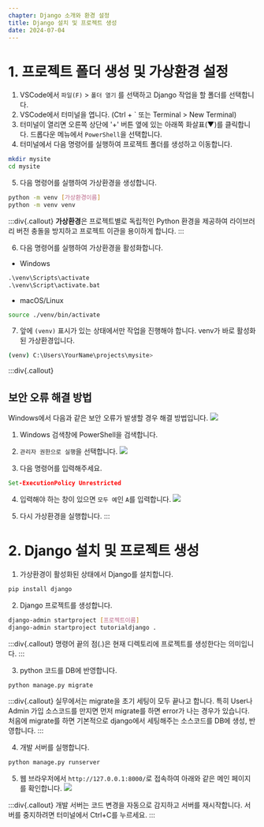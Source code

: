 ```yaml
---
chapter: Django 소개와 환경 설정
title: Django 설치 및 프로젝트 생성
date: 2024-07-04
---
```

# 1. 프로젝트 폴더 생성 및 가상환경 설정

1. VSCode에서 `파일(F)` > `폴더 열기` 를 선택하고 Django 작업을 할 폴더를 선택합니다.
2. VSCode에서 터미널을 엽니다. (Ctrl + ` 또는 Terminal > New Terminal)
3. 터미널이 열리면 오른쪽 상단에 '+' 버튼 옆에 있는 아래쪽 화살표(▼)를 클릭합니다. 드롭다운 메뉴에서 `PowerShell`을 선택합니다.
4. 터미널에서 다음 명령어를 실행하여 프로젝트 폴더를 생성하고 이동합니다.

```bash
mkdir mysite
cd mysite
```

5. 다음 명령어를 실행하여 가상환경을 생성합니다.

```bash
python -m venv [가상환경이름]
python -m venv venv
```

:::div{.callout}
**가상환경**은 프로젝트별로 독립적인 Python 환경을 제공하여 라이브러리 버전 충돌을 방지하고 프로젝트 이관을 용이하게 합니다.
:::

6. 다음 명령어를 실행하여 가상환경을 활성화합니다.
- Windows
```cmd
.\venv\Scripts\activate
.\venv\Script\activate.bat
```
- macOS/Linux
```bash
source ./venv/bin/activate
```
7. 앞에 `(venv)` 표시가 있는 상태에서만 작업을 진행해야 합니다. venv가 바로 활성화된 가상환경입니다.
```bash
(venv) C:\Users\YourName\projects\mysite>
```
:::div{.callout}
## 보안 오류 해결 방법
Windows에서 다음과 같은 보안 오류가 발생할 경우 해결 방법입니다.
![](/images/basecamp-django/chapter01/chapter01-7.png)

1. Windows 검색창에 PowerShell을 검색합니다.
2. `관리자 권한으로 실행`을 선택합니다.
![](/images/basecamp-django/chapter01/chapter01-8.png)

3. 다음 명령어를 입력해주세요.
```cmd
Set-ExecutionPolicy Unrestricted
```
4. 입력해야 하는 창이 있으면 `모두 예`인 `A`를 입력합니다.
![](/images/basecamp-django/chapter01/chapter01-9.png)

5. 다시 가상환경을 실행합니다.
:::

# 2. Django 설치 및 프로젝트 생성

1. 가상환경이 활성화된 상태에서 Django를 설치합니다.

```bash
pip install django
```

2. Django 프로젝트를 생성합니다.

```bash
django-admin startproject [프로젝트이름]
django-admin startproject tutorialdjango .
```

:::div{.callout}
명령어 끝의 점(.)은 현재 디렉토리에 프로젝트를 생성한다는 의미입니다.
:::

3. python 코드를 DB에 반영합니다.

```bash
python manage.py migrate
```
:::div{.callout}
실무에서는 migrate을 초기 세팅이 모두 끝나고 합니다. 특히 User나 Admin 가입 소스코드를 만지면 먼저 migrate를 하면 error가 나는 경우가 있습니다. 처음에 migrate를 하면 기본적으로 django에서 세팅해주는 소스코드를 DB에 생성, 반영합니다.
:::

4. 개발 서버를 실행합니다.

```bash
python manage.py runserver
```

5. 웹 브라우저에서 `http://127.0.0.1:8000/`로 접속하여 아래와 같은 메인 페이지를 확인합니다.
![](/images/basecamp-django/chapter01/chapter01-10.png)

:::div{.callout}
개발 서버는 코드 변경을 자동으로 감지하고 서버를 재시작합니다. 서버를 중지하려면 터미널에서 Ctrl+C를 누르세요.
:::